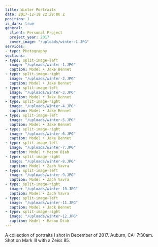 ```yaml
---
title: Winter Portraits
date: 2017-12-19 22:29:00 Z
position: 1
is_dark: true
general:
  client: Personal Project
  project_year: 2017
  cover_image: "/uploads/winter-1.JPG"
services:
- type: Photography
sections:
- type: split-image-left
  image: "/uploads/winter-1.JPG"
  caption: Model • Jake Bennet
- type: split-image-right
  image: "/uploads/winter-2.JPG"
  caption: Model • Jake Bennet
- type: split-image-left
  image: "/uploads/winter-3.JPG"
  caption: Model • Jake Bennet
- type: split-image-right
  image: "/uploads/winter-4.JPG"
  caption: Model • Jake Bennet
- type: split-image-left
  image: "/uploads/winter-5.JPG"
  caption: Model • Jake Bennet
- type: split-image-right
  image: "/uploads/winter-6.JPG"
  caption: Model • Jake Bennet
- type: split-image-left
  image: "/uploads/winter-7.JPG"
  caption: Model • Mason Diab
- type: split-image-right
  image: "/uploads/winter-8.JPG"
  caption: Model • Zach Vavra
- type: split-image-left
  image: "/uploads/winter-9.JPG"
  caption: Model • Zach Vavra
- type: split-image-right
  image: "/uploads/winter-10.JPG"
  caption: Model • Zach Vavra
- type: split-image-left
  image: "/uploads/winter-11.JPG"
  caption: Model • Jack Bennet
- type: split-image-right
  image: "/uploads/winter-12.JPG"
  caption: Model • Mason Diab
---
```


A collection of portraits I shot in December of 2017. Auburn, CA- 7:30am. Shot on Mark III with a Zeiss 85.
